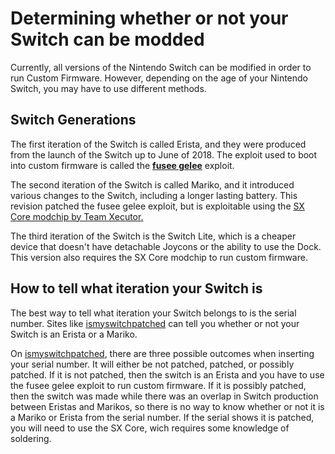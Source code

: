 # Determining whether or not your Switch can be modded

Currently, all versions of the Nintendo Switch can be modified in order to run Custom Firmware. However, depending on the age of your Nintendo Switch, you may have to use different methods.

## Switch Generations

The first iteration of the Switch is called Erista, and they were produced from the launch of the Switch up to June of 2018. The exploit used to boot into custom firmware is called the [**fusee gelee**](../switch-exploits/fusee-gelee.md) exploit. 

The second iteration of the Switch is called Mariko, and it introduced various changes to the Switch, including a longer lasting battery. This revision patched the fusee gelee exploit, but is exploitable using the [SX Core modchip by Team Xecutor.](https://team-xecuter.com/where-to-buy/)

The third iteration of the Switch is the Switch Lite, which is a cheaper device that doesn't have detachable Joycons or the ability to use the Dock. This version also requires the SX Core modchip to run custom firmware.

## How to tell what iteration your Switch is

The best way to tell what iteration your Switch belongs to is the serial number. Sites like [ismyswitchpatched](https://ismyswitchpatched.com/) can tell you whether or not your Switch is an Erista or a Mariko. 

On [ismyswitchpatched](https://ismyswitchpatched.com/), there are three possible outcomes when inserting your serial number. It will either be not patched, patched, or possibly patched. If it is not patched, then the switch is an Erista and you have to use the fusee gelee exploit to run custom firmware. If it is possibly patched, then the switch was made while there was an overlap in Switch production between Eristas and Marikos, so there is no way to know whether or not it is a Mariko or Erista from the serial number. If the serial shows it is patched, you will need to use the SX Core, wich requires some knowledge of soldering. 





